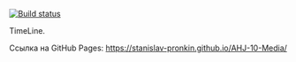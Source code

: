 
[![Build status](https://ci.appveyor.com/api/projects/status/hhih792y7bgdql3b?svg=true)](https://ci.appveyor.com/project/Stanislav-Pronkin/ahj-10-media)

TimeLine.

Ссылка на GitHub Pages: https://stanislav-pronkin.github.io/AHJ-10-Media/